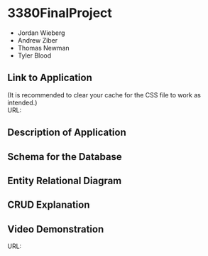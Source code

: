 # 3380FinalProject
* Jordan Wieberg
* Andrew Ziber
* Thomas Newman
* Tyler Blood
## Link to Application
(It is recommended to clear your cache for the CSS file to work as intended.)<br/>
URL: 
## Description of Application

## Schema for the Database

## Entity Relational Diagram

## CRUD Explanation

## Video Demonstration
URL: 
